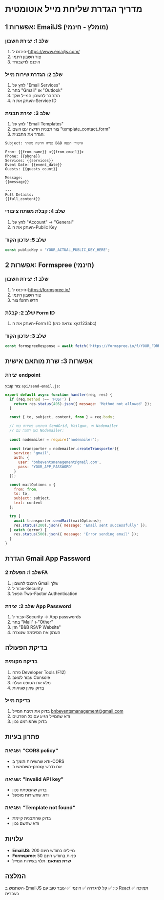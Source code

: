 # מדריך הגדרת שליחת מייל אוטומטית

## אפשרות 1: EmailJS (מומלץ - חינמי)

### שלב 1: יצירת חשבון
1. היכנס ל-https://www.emailjs.com/
2. צור חשבון חינמי
3. היכנס לדשבורד

### שלב 2: הגדרת שירות מייל
1. לחץ על "Email Services"
2. בחר "Gmail" או "Outlook"
3. התחבר לחשבון המייל שלך
4. העתק את ה-Service ID

### שלב 3: יצירת תבנית
1. לחץ על "Email Templates"
2. צור תבנית חדשה עם השם "template_contact_form"
3. הגדר את התבנית:

```
Subject: פנייה חדשה מאתר B&B אישורי הגעה

From: {{from_name}} <{{from_email}}>
Phone: {{phone}}
Services: {{services}}
Event Date: {{event_date}}
Guests: {{guests_count}}

Message:
{{message}}

---
Full Details:
{{full_content}}
```

### שלב 4: קבלת מפתח ציבורי
1. לחץ על "Account" → "General"
2. העתק את ה-Public Key

### שלב 5: עדכון הקוד
```javascript
const publicKey = 'YOUR_ACTUAL_PUBLIC_KEY_HERE';
```

## אפשרות 2: Formspree (חינמי)

### שלב 1: יצירת חשבון
1. היכנס ל-https://formspree.io/
2. צור חשבון חינמי
3. צור form חדש

### שלב 2: קבלת Form ID
1. העתק את ה-Form ID (נראה כמו: xyz123abc)

### שלב 3: עדכון הקוד
```javascript
const formspreeResponse = await fetch('https://formspree.io/f/YOUR_FORM_ID', {
```

## אפשרות 3: שרת מותאם אישית

### יצירת endpoint
צור קובץ `api/send-email.js`:

```javascript
export default async function handler(req, res) {
  if (req.method !== 'POST') {
    return res.status(405).json({ message: 'Method not allowed' });
  }

  const { to, subject, content, from } = req.body;

  // השתמש בשירות כמו SendGrid, Mailgun, או Nodemailer
  // כאן דוגמה עם Nodemailer:
  
  const nodemailer = require('nodemailer');
  
  const transporter = nodemailer.createTransporter({
    service: 'gmail',
    auth: {
      user: 'bnbeventsmanagement@gmail.com',
      pass: 'YOUR_APP_PASSWORD'
    }
  });

  const mailOptions = {
    from: from,
    to: to,
    subject: subject,
    text: content
  };

  try {
    await transporter.sendMail(mailOptions);
    res.status(200).json({ message: 'Email sent successfully' });
  } catch (error) {
    res.status(500).json({ message: 'Error sending email' });
  }
}
```

## הגדרת Gmail App Password

### שלב 1: הפעלת 2FA
1. היכנס לחשבון Gmail שלך
2. עבור ל-Security
3. הפעל Two-Factor Authentication

### שלב 2: יצירת App Password
1. עבור ל-Security → App passwords
2. בחר "Mail" ו-"Other"
3. הזן "B&B RSVP Website"
4. העתק את הסיסמה שנוצרה

## בדיקת הפעולה

### בדיקה מקומית
1. פתח Developer Tools (F12)
2. עבור לטאב Console
3. מלא את הטופס ושלח
4. בדוק שאין שגיאות

### בדיקת מייל
1. בדוק את תיבת המייל bnbeventsmanagement@gmail.com
2. ודא שהמייל הגיע עם כל הפרטים
3. בדוק שהפורמט נכון

## פתרון בעיות

### שגיאה: "CORS policy"
- ודא שהשירות תומך ב-CORS
- השתמש ב-proxy אם נדרש

### שגיאה: "Invalid API key"
- בדוק שהמפתח נכון
- ודא שהשירות מופעל

### שגיאה: "Template not found"
- בדוק שהתבנית קיימת
- ודא שהשם נכון

## עלויות

- **EmailJS**: 200 מיילים בחודש חינם
- **Formspree**: 50 פניות בחודש חינם
- **שרת מותאם**: תלוי בשירות המייל

## המלצה

השתמש ב-EmailJS כי:
✅ קל להגדרה
✅ חינמי
✅ עובד טוב עם React
✅ תמיכה בעברית

